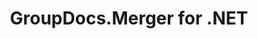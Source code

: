 ---
title: GroupDocs.Merger for .NET
type: docs
weight: 10
url: /net/
description: GroupDocs.Merger for .NET API References contain examples, code snippets, and API documentation. It provides namespaces, classes, interfaces, and other API details.
is_root: true
version:
---